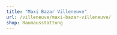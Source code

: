 ```yaml
---
title: "Maxi Bazar Villeneuve"
url: /villeneuve/maxi-bazar-villeneuve/
shop: Raumausstattung
---
```

